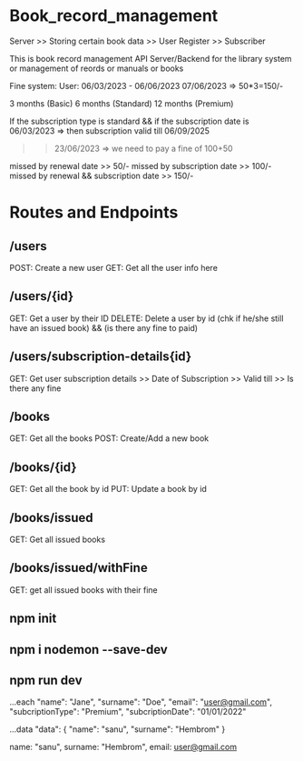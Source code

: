 # Book_record_management

Server >> Storing certain book data
       >> User Register 
       >> Subscriber


This is book record management API Server/Backend for the library system or management of reords or manuals or books

Fine system:
User: 06/03/2023 - 06/06/2023
07/06/2023 => 50*3=150/-

3 months (Basic)
6 months (Standard)
12 months (Premium)

If the subscription type is standard && if the subscription date is 06/03/2023
=> then subscription valid till 06/09/2025

>> 23/06/2023 => we need to pay a fine of 100+50


missed by renewal date >> 50/-
missed by subscription date >> 100/- 
missed by renewal && subscription date >> 150/-





# Routes and Endpoints

## /users
POST: Create a new user
GET: Get all the user info here

## /users/{id}
GET: Get a user by their ID
DELETE: Delete a user by id (chk if he/she still have an issued book) && (is there any fine to paid)

## /users/subscription-details{id}
GET: Get user subscription details 
        >> Date of Subscription 
        >> Valid till
        >> Is there any fine

## /books
GET: Get all the books
POST: Create/Add a new book

## /books/{id}
GET: Get all the book by id
PUT: Update a book by id

## /books/issued
GET: Get all issued books

## /books/issued/withFine
GET: get all issued books with their fine

## npm  init
## npm i nodemon --save-dev
## npm run dev


...each
"name": "Jane", 
      "surname": "Doe",
      "email": "user@gmail.com",
      "subcriptionType": "Premium",
      "subcriptionDate": "01/01/2022"

...data
  "data": {
        "name": "sanu",
        "surname": "Hembrom"
  }

name: "sanu",
surname: "Hembrom",
email: user@gmail.com